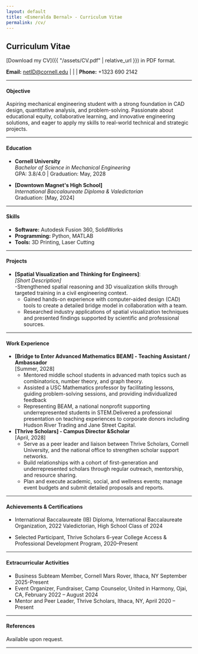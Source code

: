 ```yaml
---
layout: default
title: <Esmeralda Bernal> - Curriculum Vitae
permalink: /cv/
---
```

## Curriculum Vitae

[Download my CV]({{ "/assets/CV.pdf" | relative_url }}) in PDF format.


**Email:** [netID@cornell.edu](mailto:eb829@cornell.edu) | | | **Phone:** +1323 690 2142

---

#### Objective
Aspiring mechanical engineering student with a strong foundation in CAD design, quantitative analysis, and problem-solving. Passionate about educational equity, collaborative learning, and innovative engineering solutions, and eager to apply my skills to real-world technical and strategic projects.

---

#### Education
- **Cornell University**  
  *Bachelor of Science in Mechanical Engineering*  
  GPA: 3.8/4.0 | Graduation: May, 2028

- **[Downtown Magnet's High School]**  
  *International Baccalaureate Diploma & Valedictorian*  
  Graduation: [May, 2024]

---

#### Skills
- **Software:** Autodesk Fusion 360, SolidWorks 
- **Programming:** Python, MATLAB  
- **Tools:** 3D Printing, Laser Cutting  

---

#### Projects
- **[Spatial Visualization and Thinking for Engineers]**:  
  *[Short Description]*  
  -Strengthened spatial reasoning and 3D visualization skills through targeted training in a civil engineering context.  
  - Gained hands-on experience with computer-aided design (CAD) tools to create a detailed bridge model in collaboration with a team.
  - Researched industry applications of spatial visualization techniques and presented findings supported by scientific and professional sources.



---

#### Work Experience
- **[Bridge to Enter Advanced Mathematics BEAM] - Teaching Assistant / Ambassador**  
  [Summer, 2028]  
  - Mentored middle school students in advanced math topics such as combinatorics, number theory, and graph theory.
  - Assisted a USC Mathematics professor by facilitating lessons, guiding problem-solving sessions, and providing individualized feedback 
  - Representing BEAM, a national nonprofit supporting underrepresented students in STEM.Delivered a professional presentation on teaching experiences to corporate donors including Hudson River Trading and Jane Street Capital.  
- **[Thrive Scholars] - Campus Director &Scholar**  
  [April, 2028]  
  - Serve as a peer leader and liaison between Thrive Scholars, Cornell University, and the national office to strengthen scholar support networks.
  - Build relationships with a cohort of first-generation and underrepresented scholars through regular outreach, mentorship, and resource sharing.
  - Plan and execute academic, social, and wellness events; manage event budgets and submit detailed proposals and reports.
---

#### Achievements & Certifications
- International Baccalaureate (IB) Diploma, International Baccalaureate Organization, 2022
Valedictorian, High School Class of 2024

- Selected Participant, Thrive Scholars 6-year College Access & Professional Development Program, 2020–Present

---

#### Extracurricular Activities
- Business Subteam Member, Cornell Mars Rover, Ithaca, NY September 2025-Present  
- Event Organizer, Fundraiser, Camp Counselor, United in Harmony, Ojai, CA, February 2022 – August 2024
- Mentor and Peer Leader, Thrive Scholars, Ithaca, NY, April 2020 – Present

---

#### References
Available upon request.

---
